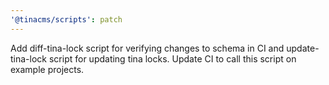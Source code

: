 ```yaml
---
'@tinacms/scripts': patch
---
```


Add diff-tina-lock script for verifying changes to schema in CI and update-tina-lock script for updating tina locks. Update CI to call this script on example projects.

